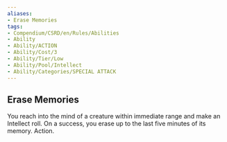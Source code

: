 ```yaml
---
aliases:
- Erase Memories
tags:
- Compendium/CSRD/en/Rules/Abilities
- Ability
- Ability/ACTION
- Ability/Cost/3
- Ability/Tier/Low
- Ability/Pool/Intellect
- Ability/Categories/SPECIAL ATTACK
---
```


  
## Erase Memories  
You reach into the mind of a creature within immediate range and make an Intellect roll. On a success, you erase up to the last five minutes of its memory. Action. 